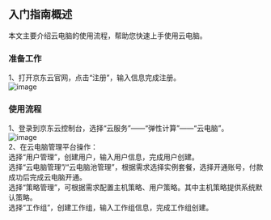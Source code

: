 ## 入门指南概述
本文主要介绍云电脑的使用流程，帮助您快速上手使用云电脑。<br>
### 准备工作<br>
1、打开京东云官网，点击“注册”，输入信息完成注册。<br>
![image](https://user-images.githubusercontent.com/103625856/173487477-68556caa-f7ca-4167-a261-2c840ebebb33.png)<br>

### 使用流程<br>
1、登录到京东云控制台，选择“云服务”——“弹性计算”——“云电脑”。<br>
![image](https://user-images.githubusercontent.com/103625856/189831130-65159c8f-2a08-4a41-9bb0-c51b1a125e18.png)<br>
2、在云电脑管理平台操作：<br>
   选择“用户管理”，创建用户，输入用户信息，完成用户创建。<br>
   选择“云电脑管理”/“云电脑池管理”，根据需求选择实例套餐，选择开通账号，付款成功后完成云电脑开通。<br>
   选择“策略管理”，可根据需求配置主机策略、用户策略。其中主机策略提供系统默认策略。<br>
   选择“工作组”，创建工作组，输入工作组信息，完成工作组创建。<br>
